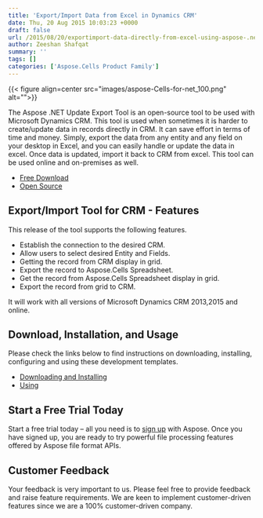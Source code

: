 ```yaml
---
title: 'Export/Import Data from Excel in Dynamics CRM'
date: Thu, 20 Aug 2015 10:03:23 +0000
draft: false
url: /2015/08/20/exportimport-data-directly-from-excel-using-aspose-.net-update-export-tool-for-microsoft-dynamic-crm-v1.0/
author: Zeeshan Shafqat
summary: ''
tags: []
categories: ['Aspose.Cells Product Family']
---
```




{{< figure align=center src="images/aspose-Cells-for-net_100.png" alt="">}}


The Aspose .NET Update Export Tool is an open-source tool to be used with Microsoft Dynamics CRM. This tool is used when sometimes it is harder to create/update data in records directly in CRM. It can save effort in terms of time and money. Simply, export the data from any entity and any field on your desktop in Excel, and you can easily handle or update the data in excel. Once data is updated, import it back to CRM from excel. This tool can be used online and on-premises as well.

*   [Free Download][1]
*   [Open Source][2]

## Export/Import Tool for CRM - Features

This release of the tool supports the following features.

*   Establish the connection to the desired CRM.
*   Allow users to select desired Entity and Fields.
*   Getting the record from CRM display in grid.
*   Export the record to Aspose.Cells Spreadsheet.
*   Get the record from Aspose.Cells Spreadsheet display in grid.
*   Export the record from grid to CRM.

It will work with all versions of Microsoft Dynamics CRM 2013,2015 and online.

## Download, Installation, and Usage

Please check the links below to find instructions on downloading, installing, configuring and using these development templates.

*   [Downloading and Installing][3]
*   [Using][4]

## Start a Free Trial Today

Start a free trial today – all you need is to [sign up][5] with Aspose. Once you have signed up, you are ready to try powerful file processing features offered by Aspose file format APIs.

## Customer Feedback

Your feedback is very important to us. Please feel free to provide feedback and raise feature requirements. We are keen to implement customer-driven features since we are a 100% customer-driven company.




[1]: https://downloads.aspose.com/total
[2]: https://downloads.aspose.com/total
[3]: https://docs.aspose.com/display/cellsnet/Update+Import+Tool+for+Dynamics+CRM#UpdateImportToolforDynamicsCRM-InstallingorUninstalling
[4]: https://docs.aspose.com/display/cellsnet/Update+Import+Tool+for+Dynamics+CRM#UpdateImportToolforDynamicsCRM-Using
[5]: http://forum.aspose.com




